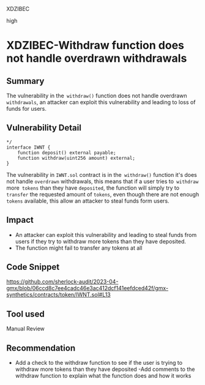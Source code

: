 XDZIBEC

high

# XDZIBEC-Withdraw function does not handle overdrawn withdrawals

## Summary

The vulnerability in the` withdraw()` function does not handle overdrawn `withdrawals`, an attacker can exploit this vulnerability and leading to loss of funds for users.

## Vulnerability Detail

```solidity
*/
interface IWNT {
    function deposit() external payable;
    function withdraw(uint256 amount) external;
}
```
The vulnerability in `IWNT.sol` contract is in the` withdraw()` function it's does not handle `overdrawn` withdrawals, this means that if a user tries to` withdraw` more` tokens` than they have `deposited`, the function will simply try to` transfer` the requested amount of `tokens`, even though there are not enough` tokens` available, this allow an attacker to steal funds form users.



## Impact

- An attacker can exploit this vulnerability and leading to steal funds from users  if they try to withdraw more tokens than they have deposited.
- The function might fail to transfer any tokens at all

## Code Snippet

https://github.com/sherlock-audit/2023-04-gmx/blob/06ccd8c7ee4cadc46e3ac412dcf141eefdced42f/gmx-synthetics/contracts/token/IWNT.sol#L13

## Tool used

Manual Review

## Recommendation

- Add a check to the withdraw function to see if the user is trying to withdraw more tokens than they have deposited
-Add comments to the withdraw function to explain what the function does and how it works